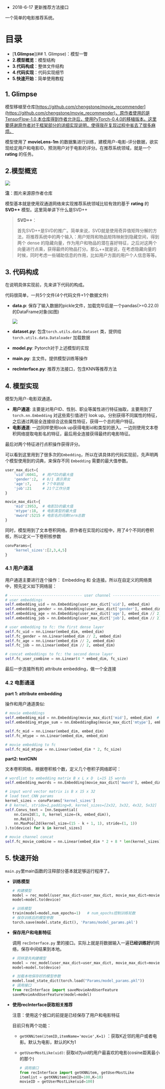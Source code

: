 - 2018-6-17 更新推荐方法接口

一个简单的电影推荐系统。  

# 目录

- [**1.Glimpse**](## 1. Glimpse)：模型一瞥
- **2.模型概览**：模型结构
- **3.代码构成**：整体文件结构
- **4.代码实现**：代码实现细节
- **5.快速开始**：简单使用教程

## 1. Glimpse

模型移植至仓库[https://github.com/chengstone/movie_recommender](https://github.com/chengstone/movie_recommender)，原作者使用的是TensorFlow-1.0,本仓库得到作者允许后，使用PyTorch-0.4.0的移植版本。这里要感谢原作者对于框架部分的详细实现说明，使得我在复现过程中省去了很多麻烦。 

 模型使用了 **movieLens-1m** 的数据集进行训练，建模用户-电影-评分数据，欲实现给定用户和电影ID，预测用户对于电影的评分。在推荐系统领域，就是一个 **rating** 的任务。



## 2.模型概览

![](https://markdownfoto-1252952266.cos.ap-guangzhou.myqcloud.com/Github/model.001.jpeg)

**注**：图片来源原作者仓库  



模型基本就是使用双通道网络来实现推荐系统领域比较有效的基于 **rating** 的 **SVD++** 模型。这里简单讲下什么是SVD++

>**SVD++**：
>
>首先SVD++是SVD的推广。简单来说，SVD就是使用奇异值矩阵分解的方法，将推荐系统中的两个输入：用户矩阵和物品矩阵映射到隐藏空间，得到两个 dense 的隐藏向量，作为用户和物品的潜在喜好特征，之后对这两个向量进行点乘，获得最终的物品打分。那么++就是说，在考虑隐藏向量的时候，同时考虑一些辅助信息的作用，比如用户方面的用户个人信息等等。



## 3. 代码构成

在说明具体实现前，先来讲下代码的构成。  

代码很简单，一共5个文件(4个代码文件+1个数据文件)

- **data.p**: 保存了输入数据的pickle文件，加载完毕后是一个pandas(>=0.22.0)的DataFrame对象(如图)

  ![](https://markdownfoto-1252952266.cos.ap-guangzhou.myqcloud.com/Github/rec1.PNG)

- **dataset.py**: 包含`torch.utils.data.Dataset` 类，提供给 `torch.utils.data.Dataloader` 加载数据

- **model.py**: Pytorch对于上述模型的实现

- **main.py**: 主文件。提供模型训练等操作

- **recInterface.py**: 推荐方法接口，包含KNN等推荐方法



## 4. 模型实现

模型为用户-电影双通道。

- **用户通道**: 主要是对用户ID、性别、职业等属性进行特征抽取，主要用到了 `torch.nn.Embedding` 对这些索引值进行 look up。分别获得不同属性的特征，之后通过两层全连接综合这些属性特征，获得一个总的用户特征。
- **电影通道**: 一边同样使用look up获得电影id和类型的嵌入。一边则使用文本卷积网络提取电影名的特征，最后用全连接获得最终的电影特征。  

最后对两个特征进行点积操作获得评分。    

可以看到这里用到了很多次的`Embedding`，所以在讲具体的代码实现前，先声明两个模型使用到的词典，来保存不同 `Embedding` 需要的最大值参数。

```python
user_max_dict={
    'uid':6041,  # 用户ID的最大值
    'gender':2,	 # 0/1 表示男女
    'age':7,     # 7个年龄段
    'job':21     # 21个工作分类
}

movie_max_dict={
    'mid':3953,  # 电影ID的最大值
    'mtype':18,  # 电影类型的最大值
    'mword':5215 # 电影名的词典term总数
}
```

同时，模型用到了文本卷积网络。原作者在实现的过程中，用了4个不同的卷积核，所以定义一下卷积核参数

```python
convParams={
    'kernel_sizes':[2,3,4,5]
}
```

### 4.1 用户通道

用户通道主要进行连个操作： Embedding 和 全连接。所以在自定义的网络类中，预先定义如下网络层：

```python
# --------------------------------- user channel --------------------------------------------
# user embeddings
self.embedding_uid = nn.Embedding(user_max_dict['uid'], embed_dim)
self.embedding_gender = nn.Embedding(user_max_dict['gender'], embed_dim // 2)
self.embedding_age = nn.Embedding(user_max_dict['age'], embed_dim // 2)
self.embedding_job = nn.Embedding(user_max_dict['job'], embed_dim // 2)

# user embedding to fc: the first dense layer
self.fc_uid = nn.Linear(embed_dim, embed_dim)
self.fc_gender = nn.Linear(embed_dim // 2, embed_dim)
self.fc_age = nn.Linear(embed_dim // 2, embed_dim)
self.fc_job = nn.Linear(embed_dim // 2, embed_dim)

# concat embeddings to fc: the second dense layer
self.fc_user_combine = nn.Linear(4 * embed_dim, fc_size)
```

最后一步连接所有的 attribute embedding，做一个全连接

### 4.2 电影通道

**part 1: attribute  embedding**  

操作和用户通道类似:

```python
# movie embeddings
self.embedding_mid = nn.Embedding(movie_max_dict['mid'], embed_dim)  # normally 32
self.embedding_mtype_sum = nn.EmbeddingBag(movie_max_dict['mtype'], embed_dim, mode='sum')

self.fc_mid = nn.Linear(embed_dim, embed_dim)
self.fc_mtype = nn.Linear(embed_dim, embed_dim)

# movie embedding to fc
self.fc_mid_mtype = nn.Linear(embed_dim * 2, fc_size)
```

**part2: textCNN**  

文本卷积网络，根据卷积核个数，定义几个卷积子网络即可：

```python
# wordlist to embedding matrix B x L x D  L=15 15 words
self.embedding_mwords = nn.Embedding(movie_max_dict['mword'], embed_dim)

# input word vector matrix is B x 15 x 32
# load text_CNN params
kernel_sizes = convParams['kernel_sizes']
# 8 kernel, stride=1,padding=0, kernel_sizes=[2x32, 3x32, 4x32, 5x32]
self.Convs_text = [nn.Sequential(
    nn.Conv2d(1, 8, kernel_size=(k, embed_dim)),
    nn.ReLU(),
    nn.MaxPool2d(kernel_size=(15 - k + 1, 1), stride=(1, 1))
).to(device) for k in kernel_sizes]

# movie channel concat
self.fc_movie_combine = nn.Linear(embed_dim * 2 + 8 * len(kernel_sizes), fc_size)  # tanh
```



## 5. 快速开始

`main.py`里main函数的注释部分基本就足够运行程序了。

- **训练模型**

  ```python
  # 构建模型
  model = rec_model(user_max_dict=user_max_dict, movie_max_dict=movie_max_dict, convParams=convParams)
  model=model.to(device)
  
  # 训练模型
  train(model=model,num_epochs=1)   # num_epochs控制训练轮数
  # 保存训练后的模型参数
  torch.save(model.state_dict(), 'Params/model_params.pkl')
  ```

  

- **保存用户和电影特征**

  调用 `recInterface.py` 里的接口。实际上就是将数据输入一遍**已经训练好**的网络，保存中间结果到本地。

  ```python
  # 同样是先构建模型
  model = rec_model(user_max_dict=user_max_dict, movie_max_dict=movie_max_dict, convParams=convParams)
  model=model.to(device)
  
  # 加载本地保存好的模型参数
  model.load_state_dict(torch.load("Params/model_params.pkl"))
  # 调用接口
  from recInterface import saveMovieAndUserFeature
  saveMovieAndUserFeature(model=model)
  ```

  

- **使用recInterface获取相关推荐**

  注意：使用这个接口的前提是已经保存了用户和电影特征

  目前只有两个功能：

  - `getKNNitem(itemID,itemName='movie',K=1)` ：获取K近邻的用户或者电影。默认为电影，默认的K为1

  - `getUserMostLike(uid)`: 获取id为uid的用户最喜欢的电影(cosine距离最小的那个)

    ```python
    # 调用接口
    from recInterface import getKNNitem, getUserMostLike
    itemlist = getKNNitem(itemID=100,K=10)
    movieID = getUserMostLike(uid=100)
    ```

    